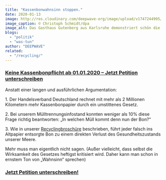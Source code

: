 ```yaml
---
title: "Kassenbonwahnsinn stoppen."
date: 2020-01-13
image: http://res.cloudinary.com/deepwave-org/image/upload/v1747244995/deepwave.org/Kassenbon_Gasthaus_Gutenberg_Karlsruhe.jpg
image_caption: © Christoph Schmidt/dpa
image_alt: Das Gasthaus Gutenberg aus Karlsruhe demonstriert schön die Auswirkungen des Gesetzes. Über 1000 überflüssige kamen in einer Woche zusammen.
blogs: 
  - "politik"
  - "was-tun"
author: "DEEPWAVE"
related: 
  - "/recycling/"
---
```


### [Keine Kassenbonpflicht ab 01​.​01​.​2020 – Jetzt Petition unterschreiben](http://chng.it/VG9bGD6Rk6)

Anstatt einer langen und ausführlichen Argumentation:

1\. Der Handelsverband Deutschland rechnet mit mehr als 2 Millionen Kilometern mehr Kassenbonpapier durch ein umstittenes Gesetz.

2\. Bei unserem Mülltrennungsinfostand konnten weniger als 10% diese Frage richtig beantworten: „In welchen Müll kommt denn nun der Bon?“

3\. Wie in unserer [Recyclingbroschüre](https://www.deepwave.org/recycling/) beschrieben, führt jeder falsch ins Altpapier entsorgte Bon zu einem direkten Verlust des Gesundheitszustands unserer Meere.

Mehr muss man eigentlich nicht sagen. (Außer vielleicht, dass selbst die Wirksamkeit des Gesetzes heftigst kritisiert wird. Daher kann man schon in ernstem Ton von „Wahnsinn“ sprechen)

### [Jetzt Petition unterschreiben!](http://chng.it/VG9bGD6Rk6)
